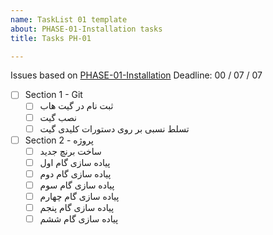 ```yaml
---
name: TaskList 01 template
about: PHASE-01-Installation tasks
title: Tasks PH-01

---
```


Issues based on [PHASE-01-Installation](Readme.md)
Deadline: 00 / 07 / 07

- [ ] Section 1 - Git
  - [ ] ثبت نام در گیت هاب
  - [ ] نصب گیت
  - [ ] تسلط نسبی بر روی دستورات کلیدی گیت
- [ ] Section 2 - پروژه
  - [ ] ساخت برنچ جدید
  - [ ] پیاده سازی گام اول
  - [ ] پیاده سازی گام دوم
  - [ ] پیاده سازی گام سوم
  - [ ] پیاده سازی گام چهارم
  - [ ] پیاده سازی گام پنجم
  - [ ] پیاده سازی گام ششم
